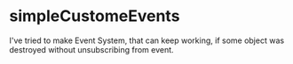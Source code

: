# simpleCustomeEvents
I've tried to make Event System, that can keep working, if some object was destroyed without unsubscribing from event.
